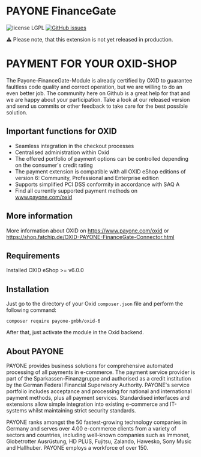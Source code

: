 # PAYONE FinanceGate
![license LGPL](https://img.shields.io/badge/license-LGPL-blue.svg)
[![GitHub issues](https://img.shields.io/github/issues/PAYONE-GmbH/oxid-6.svg)](https://github.com/PAYONE-GmbH/oxid-6/issues)

:warning: Please note, that this extension is not yet released in production.

# PAYMENT FOR YOUR OXID-SHOP 
The Payone-FinanceGate-Module is already certified by OXID to guarantee faultless code quality and correct operation, but we are willing to do an even better job. The community here on Github is a great help for that and we are happy about your participation. Take a look at our released version and send us commits or other feedback to take care for the best possible solution.

## Important functions for OXID
*	Seamless integration in the checkout processes
*	Centralised administration within Oxid
*	The offered portfolio of payment options can be controlled depending on the consumer's credit rating
*	The payment extension is compatible with all OXID eShop editions of version 6: Community, Professional and Enterprise edition
*	Supports simplified PCI DSS conformity in accordance with SAQ A
*	Find all currently supported payment methods on www.payone.com/oxid

## More information
More information about OXID on https://www.payone.com/oxid or https://shop.fatchip.de/OXID-PAYONE-FinanceGate-Connector.html 

## Requirements
Installed OXID eShop >= v6.0.0

## Installation
Just go to the directory of your Oxid `composer.json` file and perform the following command:
```
composer require payone-gmbh/oxid-6
```

After that, just activate the module in the Oxid backend.

## About PAYONE
PAYONE provides business solutions for comprehensive automated processing of all payments in e-commerce. The payment service provider is part of the Sparkassen-Finanzgruppe and authorised as a credit institution by the German Federal Financial Supervisory Authority. PAYONE's service portfolio includes acceptance and processing for national and international payment methods, plus all payment services. Standardised interfaces and extensions allow simple integration into existing e-commerce and IT-systems whilst maintaining strict security standards.

PAYONE ranks amongst the 50 fastest-growing technology companies in Germany and serves over 4.00 e-commerce clients from a variety of sectors and countries, including well-known companies such as Immonet, Globetrotter Ausrüstung, HD PLUS, Fujitsu, Zalando, Hawesko, Sony Music and Hallhuber. PAYONE employs a workforce of over 150.
